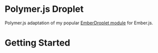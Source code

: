 Polymer.js Droplet
==============

Polymer.js adaptation of my popular [EmberDroplet module](https://github.com/Wildhoney/EmberDroplet) for Ember.js.

# Getting Started